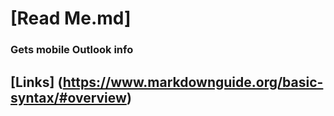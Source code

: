 # [__Read Me__.md]

### Gets mobile Outlook info


## **[Links]** (https://www.markdownguide.org/basic-syntax/#overview)